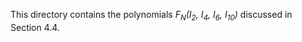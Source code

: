 This directory contains the polynomials *F<sub>N</sub>(I<sub>2</sub>, I<sub>4</sub>, I<sub>6</sub>, I<sub>10</sub>)* discussed in Section 4.4. 